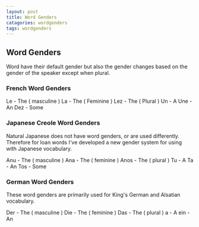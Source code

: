 ```yaml
---
layout: post
title: Word Genders
catagories: wordgenders
tags: wordgenders
---
```


## Word Genders
Word have their default gender but also the gender changes based on the gender of the speaker except when plural.

### French Word Genders
Le - The ( masculine )
La - The ( Feminine )
Lez - The ( Plural )
Un - A
Une - An
Dez - Some

### Japanese Creole Word Genders
Natural Japanese does not have word genders, or are used differently. Therefore for loan words I've developed a new gender system for using with Japanese vocabulary.

Anu - The ( masculine )
Ana - The ( feminine )
Anos - The ( plural )
Tu - A
Ta - An
Tos - Some

### German Word Genders
These word genders are primarily used for King's German and Alsatian vocabulary.

Der - The ( masculine )
Die - The ( feminine )
Das - The ( plural )
a - A
ein - An
